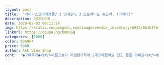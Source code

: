 ```yaml
---
layout: post 
title:  "아디다스코리아정품/ 3 STRIPE 3 스트라이프 슈즈백, (그레이)" 
description: 아디다스코 ..
date: 2020-02-03 06:11:24 
img: https://static.coupangcdn.com/image/vendor_inventory/b942/0b16ffe1298ba39cda043cd30fa5fa8fe9d7a11ff31c886815a7337c2757.jpg 
linkUrl: https://coupa.ng/bnWO6q 
categories: [1006] 
color: 03A9F4 
price: 5900 
author: Ask View Shop 
cont:  "●구매후기●<br/>다른곳보다 저렴한가격에 2개구매했아요 천도 튼튼 이뻐요<br/>배송비가 부담되네요~디자인은 예쁘고 사이즈도 적당해서  사용하기 편해요~초딩아들아이 잘 사용중이에요~<br/>아이 실내화 가방으로 구입했어요.<br/><br/>아주 맘에 들어합니다.<br/><br/>" 
---
```

